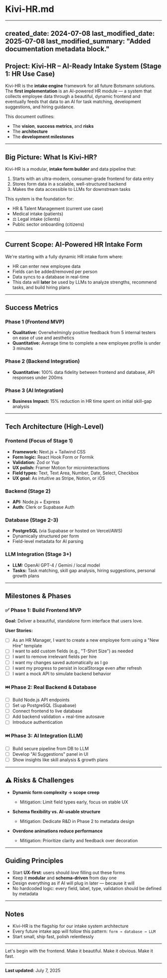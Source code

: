 # Kivi-HR.md
---
created_date: 2024-07-08
last_modified_date: 2025-07-08
last_modified_summary: "Added documentation metadata block."
---

##  Project: Kivi-HR – AI-Ready Intake System (Stage 1: HR Use Case)

Kivi-HR is the **intake engine** framework for all future Botsmann solutions. The **first implementation** is an AI-powered HR module — a system that collects employee data through a beautiful, dynamic frontend and eventually feeds that data to an AI for task matching, development suggestions, and hiring guidance.

This document outlines:
- The **vision**, **success metrics**, and **risks**
- The **architecture**
- The **development milestones**

---

##  Big Picture: What Is Kivi-HR?
Kivi-HR is a modular, **intake form builder** and data pipeline that:
1. Starts with an ultra-modern, consumer-grade frontend for data entry
2. Stores form data in a scalable, well-structured backend
3. Makes the data accessible to LLMs for downstream tasks

This system is the foundation for:
-  HR & Talent Management (current use case)
-  Medical intake (patients)
- ⚖️ Legal intake (clients)
-  Public sector onboarding (citizens)

---

##  Current Scope: AI-Powered HR Intake Form

We're starting with a fully dynamic HR intake form where:
- HR can enter new employee data
- Fields can be added/removed per person
- Data syncs to a database in real-time
- This data will **later** be used by LLMs to analyze strengths, recommend tasks, and build hiring plans

---

##  Success Metrics

### Phase 1 (Frontend MVP)
- **Qualitative:** Overwhelmingly positive feedback from 5 internal testers on ease of use and aesthetics
- **Quantitative:** Average time to complete a new employee profile is under 3 minutes

### Phase 2 (Backend Integration)
- **Quantitative:** 100% data fidelity between frontend and database, API responses under 200ms

### Phase 3 (AI Integration)
- **Business Impact:** 15% reduction in HR time spent on initial skill-gap analysis

---

##  Tech Architecture (High-Level)

###  Frontend (Focus of Stage 1)
- **Framework:** Next.js + Tailwind CSS
- **Form logic:** React Hook Form or Formik
- **Validation:** Zod or Yup
- **UX polish:** Framer Motion for microinteractions
- **Field types:** Text, Text Area, Number, Date, Select, Checkbox
- **UX goal:** As intuitive as Stripe, Notion, or iOS

###  Backend (Stage 2)
- **API:** Node.js + Express
- **Auth:** Clerk or Supabase Auth

###  Database (Stage 2-3)
- **PostgreSQL** (via Supabase or hosted on Vercel/AWS)
- Dynamically structured per form
- Field-level metadata for AI parsing

###  LLM Integration (Stage 3+)
- **LLM:** OpenAI GPT-4 / Gemini / local model
- **Tasks:** Task matching, skill gap analysis, hiring suggestions, personal growth plans

---

##  Milestones & Phases

### ✅ Phase 1: Build Frontend MVP
**Goal:** Deliver a beautiful, standalone form interface that users love.

**User Stories:**
- [ ] As an HR Manager, I want to create a new employee form using a "New Hire" template
- [ ] I want to add custom fields (e.g., "T-Shirt Size") as needed
- [ ] I want to remove irrelevant fields per hire
- [ ] I want my changes saved automatically as I go
- [ ] I want my progress to persist in localStorage even after refresh
- [ ] I want a mock API to simulate backend behavior

### ⏭️ Phase 2: Real Backend & Database
- [ ] Build Node.js API endpoints
- [ ] Set up PostgreSQL (Supabase)
- [ ] Connect frontend to live database
- [ ] Add backend validation + real-time autosave
- [ ] Introduce authentication

### ⏭️ Phase 3: AI Integration (LLM)
- [ ] Build secure pipeline from DB to LLM
- [ ] Develop "AI Suggestions" panel in UI
- [ ] Show insights like skill analysis & growth plans

---

## ⚠️ Risks & Challenges

- **Dynamic form complexity → scope creep**
  - Mitigation: Limit field types early, focus on stable UX

- **Schema flexibility vs. AI-usable structure**
  - Mitigation: Dedicate R&D in Phase 2 to metadata design

- **Overdone animations reduce performance**
  - Mitigation: Prioritize clarity and feedback over decoration

---

##  Guiding Principles
- Start **UX-first**: users should *love* filling out these forms
- Keep it **modular** and **schema-driven** from day one
- Design everything as if AI will plug in later — because it will
- No hardcoded logic: every field, label, type, validation should be defined by metadata

---

##  Notes
- Kivi-HR is the flagship for our intake system architecture
- Every future intake app will follow this pattern: `form → database → LLM`
- Start small, ship fast, polish relentlessly

---

Let's begin with the frontend. Make it beautiful. Make it obvious. Make it fast.

---

**Last updated:** July 7, 2025